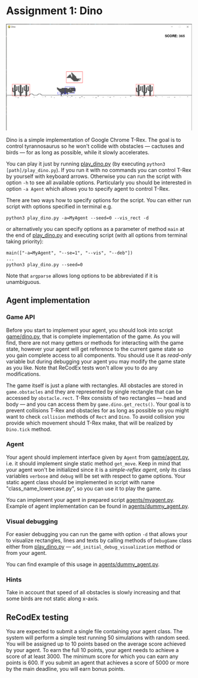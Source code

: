 # Assignment 1: Dino
![dino image](dino.png)


Dino is a simple implementation of Google Chrome T-Rex. The goal is to control tyrannosaurus so he won't collide with obstacles — cactuses and birds — for as long as possible, while it slowly accelerates. 

You can play it just by running [play_dino.py](play_dino.py) (by executing `python3 [path]/play_dino.py`). If you run it with no commands you can control T-Rex by yourself with keyboard arrows. Otherwise you can run the script with option `-h` to see all available options. Particularly you should be interested in option `-a Agent` which allows you to specify agent to control T-Rex.

There are two ways how to specify options for the script. You can either run script with options specified in terminal e.g.

    python3 play_dino.py -a=MyAgent --seed=0 --vis_rect -d

or alternatively you can specify options as a parameter of method `main` at the end of [play_dino.py](play_dino.py) and executing script (with all options from terminal taking priority):

    main(["-a=MyAgent", "--se=1", "--vis", "--deb"])
    ...
    python3 play_dino.py --seed=0

Note that `argparse` allows long options to be abbreviated if it is unambiguous.


## Agent implementation
### Game API
Before you start to implement your agent, you should look into script [game/dino.py](game/dino.py), that is complete implementation of the game. As you will find, there are not many getters or methods for interacting with the game state, however your agent will get reference to the current game state so you gain complete access to all components. You should use it as *read-only* variable but during debugging your agent you may modify the game state as you like. Note that ReCodEx tests won't allow you to do any modifications.

The game itself is just a plane with rectangles. All obstacles are stored in `game.obstacles` and they are represented by single rectangle that can be accessed by `obstacle.rect`. T-Rex consists of two rectangles — head and body — and you can access them by `game.dino.get_rects()`. Your goal is to prevent collisions T-Rex and obstacles for as long as possible so you might want to check `collision` methods of `Rect` and `Dino`. To avoid collision you provide which movement should T-Rex make, that will be realized by `Dino.tick` method.

### Agent
Your agent should implement interface given by `Agent` from [game/agent.py](game/agent.py), i.e. it should implement single static method `get_move`. Keep in mind that your agent won't be initialized since it is a *simple-reflex agent*, only its class variables `verbose` and `debug` will be set with respect to game options. Your static agent class should be implemented in script with name "class_name_lowercase.py", so you can use it to play the game.

You can implement your agent in prepared script [agents/myagent.py](agents/myagent.py).
Example of agent implementation can be found in [agents/dummy_agent.py](agents/dummy_agent.py).

### Visual debugging
For easier debugging you can run the game with option `-d` that allows your to visualize rectangles, lines and texts by calling methods of `DebugGame` class either from [play_dino.py](play_dino.py) — `add_initial_debug_visualization` method or from your agent. 

You can find example of this usage in [agents/dummy_agent.py](agents/dummy_agent.py).

### Hints
Take in account that speed of all obstacles is slowly increasing and that some birds are not static along x-axis.

## ReCodEx testing
You are expected to submit a single file containing your agent class. The system will perform a simple test running 50 simulations with random seed. You will be assigned up to 10 points based on the average score achieved by your agent. To earn the full 10 points, your agent needs to achieve a score of at least 3000. The minimum score for which you can earn any points is 600. If you submit an agent that achieves a score of 5000 or more by the main deadline, you will earn bonus points.
